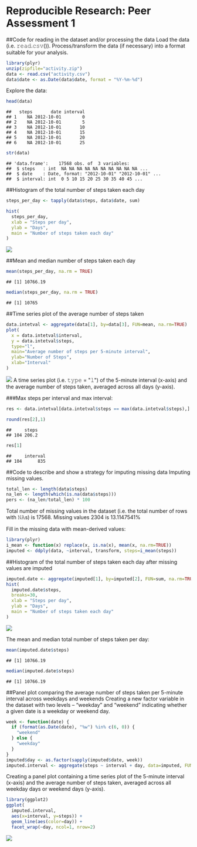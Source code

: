 # Reproducible Research: Peer Assessment 1

##Code for reading in the dataset and/or processing the data
Load the data (i.e. 𝚛𝚎𝚊𝚍.𝚌𝚜𝚟()). Process/transform the data (if necessary) into a format suitable for your analysis.


```r
library(plyr)
unzip(zipfile="activity.zip")
data <- read.csv("activity.csv")
data$date <- as.Date(data$date, format = "%Y-%m-%d")
```
Explore the data:

```r
head(data)
```

```
##   steps       date interval
## 1    NA 2012-10-01        0
## 2    NA 2012-10-01        5
## 3    NA 2012-10-01       10
## 4    NA 2012-10-01       15
## 5    NA 2012-10-01       20
## 6    NA 2012-10-01       25
```

```r
str(data)
```

```
## 'data.frame':	17568 obs. of  3 variables:
##  $ steps   : int  NA NA NA NA NA NA NA NA NA NA ...
##  $ date    : Date, format: "2012-10-01" "2012-10-01" ...
##  $ interval: int  0 5 10 15 20 25 30 35 40 45 ...
```

##Histogram of the total number of steps taken each day

```r
steps_per_day <- tapply(data$steps, data$date, sum)

hist(
  steps_per_day,
  xlab = "Steps per day", 
  ylab = "Days", 
  main = "Number of steps taken each day"
)
```

![](figure/unnamed-chunk-3-1.png)<!-- -->

##Mean and median number of steps taken each day

```r
mean(steps_per_day, na.rm = TRUE)
```

```
## [1] 10766.19
```


```r
median(steps_per_day, na.rm = TRUE)
```

```
## [1] 10765
```


##Time series plot of the average number of steps taken

```r
data.intetval <- aggregate(data[1], by=data[3], FUN=mean, na.rm=TRUE)
plot(
  x = data.intetval$interval,
  y = data.intetval$steps,
  type="l",
  main="Average number of steps per 5-minute interval",
  ylab="Number of Steps",
  xlab="Interval"
)
```

![](figure/unnamed-chunk-6-1.png)<!-- -->
A time series plot (i.e. 𝚝𝚢𝚙𝚎 = "𝚕") of the 5-minute interval (x-axis) and the average number of steps taken, averaged across all days (y-axis).

###Max steps per interval and max interval:

```r
res <- data.intetval[data.intetval$steps == max(data.intetval$steps),]

round(res[2],1)
```

```
##     steps
## 104 206.2
```

```r
res[1]
```

```
##     interval
## 104      835
```

##Code to describe and show a strategy for imputing missing data
Imputing missing values.


```r
total_len <- length(data$steps)
na_len <- length(which(is.na(data$steps)))
pers <- (na_len/total_len) * 100
```
Total number of missing values in the dataset (i.e. the total number of rows with 𝙽𝙰s) is 17568. Missing values 2304 is 13.1147541%

Fill in the missing data with mean-derived values:

```r
library(plyr)
i_mean <- function(x) replace(x, is.na(x), mean(x, na.rm=TRUE))
imputed <- ddply(data, ~interval, transform, steps=i_mean(steps))
```

##Histogram of the total number of steps taken each day after missing values are imputed

```r
imputed.date <- aggregate(imputed[1], by=imputed[2], FUN=sum, na.rm=TRUE)
hist(
  imputed.date$steps,
  breaks=30,
  xlab = "Steps per day", 
  ylab = "Days", 
  main = "Number of steps taken each day"
)
```

![](figure/unnamed-chunk-10-1.png)<!-- -->

The mean and median total number of steps taken per day:

```r
mean(imputed.date$steps)
```

```
## [1] 10766.19
```

```r
median(imputed.date$steps)
```

```
## [1] 10766.19
```

##Panel plot comparing the average number of steps taken per 5-minute interval across weekdays and weekends
Creating a new factor variable in the dataset with two levels – “weekday” and “weekend” indicating whether a given date is a weekday or weekend day.

```r
week <- function(date) {
  if (format(as.Date(date), "%w") %in% c(6, 0)) {
    "weekend"
  } else {
    "weekday"
  }
}
imputed$day <- as.factor(sapply(imputed$date, week))
imputed.interval <- aggregate(steps ~ interval + day, data=imputed, FUN=mean)
```
Creating a panel plot containing a time series plot of the 5-minute interval (x-axis) and the average number of steps taken, averaged across all weekday days or weekend days (y-axis).

```r
library(ggplot2)
ggplot(
  imputed.interval, 
  aes(x=interval, y=steps)) + 
  geom_line(aes(color=day)) + 
  facet_wrap(~day, ncol=1, nrow=2)
```

![](figure/unnamed-chunk-13-1.png)<!-- -->

